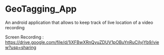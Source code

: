 # GeoTagging_App
An android application that allows to keep track of live location of a video recording

Screen Recording : https://drive.google.com/file/d/1iXFBwXRnQyuZDUV1pOBuYnRuCiIyjYb9/view?usp=sharing
